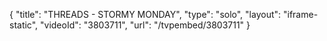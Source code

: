 {
    "title": "THREADS - STORMY MONDAY",
    "type": "solo",
    "layout": "iframe-static",
    "videoId": "3803711",
    "url": "\/tvpembed\/3803711"
}